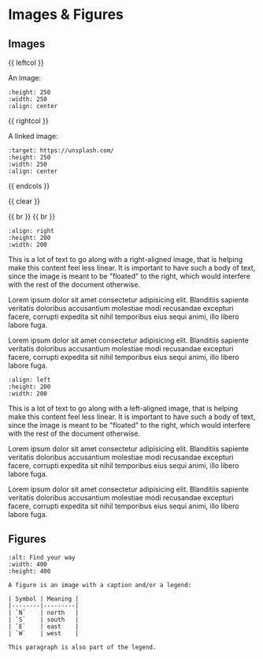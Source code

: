 Images & Figures
================

Images
------

{{ leftcol }}

An image:

```{image} https://source.unsplash.com/250x250/daily?sleeping+puppy
:height: 250
:width: 250
:align: center
```

{{ rightcol }}

A linked image:

```{image} https://source.unsplash.com/250x250/daily?flower
:target: https://unsplash.com/
:height: 250
:width: 250
:align: center
```

{{ endcols }}

{{ clear }}

{{ br }} {{ br }}

```{image} https://source.unsplash.com/200x200/daily?mountain
:align: right
:height: 200
:width: 200
```

This is a lot of text to go along with a right-aligned image, that is
helping make this content feel less linear. It is important to have such
a body of text, since the image is meant to be "floated" to the right,
which would interfere with the rest of the document otherwise.

Lorem ipsum dolor sit amet consectetur adipisicing elit. Blanditiis
sapiente veritatis doloribus accusantium molestiae modi recusandae
excepturi facere, corrupti expedita sit nihil temporibus eius sequi
animi, illo libero labore fuga.

Lorem ipsum dolor sit amet consectetur adipisicing elit. Blanditiis
sapiente veritatis doloribus accusantium molestiae modi recusandae
excepturi facere, corrupti expedita sit nihil temporibus eius sequi
animi, illo libero labore fuga.

```{image} https://source.unsplash.com/200x200/daily?fruit
:align: left
:height: 200
:width: 200
```

This is a lot of text to go along with a left-aligned image, that is
helping make this content feel less linear. It is important to have such
a body of text, since the image is meant to be "floated" to the right,
which would interfere with the rest of the document otherwise.

Lorem ipsum dolor sit amet consectetur adipisicing elit. Blanditiis
sapiente veritatis doloribus accusantium molestiae modi recusandae
excepturi facere, corrupti expedita sit nihil temporibus eius sequi
animi, illo libero labore fuga.

Lorem ipsum dolor sit amet consectetur adipisicing elit. Blanditiis
sapiente veritatis doloribus accusantium molestiae modi recusandae
excepturi facere, corrupti expedita sit nihil temporibus eius sequi
animi, illo libero labore fuga.

Figures
-------

```{figure} https://source.unsplash.com/400x400/daily?map
:alt: Find your way
:width: 400
:height: 400

A figure is an image with a caption and/or a legend:

| Symbol | Meaning |
|--------|---------|
| `N`    | north   |
| `S`    | south   |
| `E`    | east    |
| `W`    | west    |

This paragraph is also part of the legend.
```
